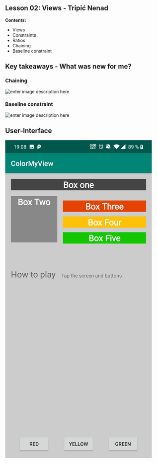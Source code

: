 ﻿## Lesson 02: Views - Tripi&#x0107; Nenad

**Contents:**

 - Views
 - Constraints
 - Ratios
 - Chaining
 - Baseline constraint


## Key takeaways - What was new for me?

### Chaining
![enter image description here](https://miro.medium.com/max/1296/1*vtRiJgA-YkV37AqFrOFgvg.png)

### Baseline constraint
![enter image description here](https://cdn.journaldev.com/wp-content/uploads/2017/01/android-constraint-layout-textview-baseline.gif)

## User-Interface
![alt text](screenshots/screenshot01.png)



